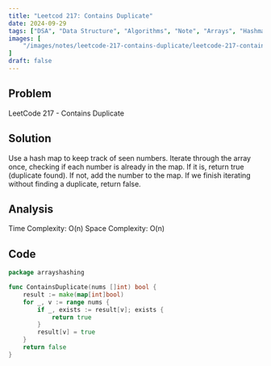 ```yaml
---
title: "Leetcod 217: Contains Duplicate"
date: 2024-09-29
tags: ["DSA", "Data Structure", "Algorithms", "Note", "Arrays", "Hashmap", "leetcode", "neetcode"]
images: [
    "/images/notes/leetcode-217-contains-duplicate/leetcode-217-contains-duplicate.jpg"
]
draft: false
---
```


## Problem

LeetCode 217 - Contains Duplicate

## Solution

Use a hash map to keep track of seen numbers. Iterate through the array once, checking if each number is already in the map. If it is, return true (duplicate found). If not, add the number to the map. If we finish iterating without finding a duplicate, return false.

## Analysis
Time Complexity: O(n) Space Complexity: O(n)


## Code
```go
package arrayshashing

func ContainsDuplicate(nums []int) bool {
	result := make(map[int]bool)
	for _, v := range nums {
		if _, exists := result[v]; exists {
			return true
		}
		result[v] = true
	}
	return false
}
```

